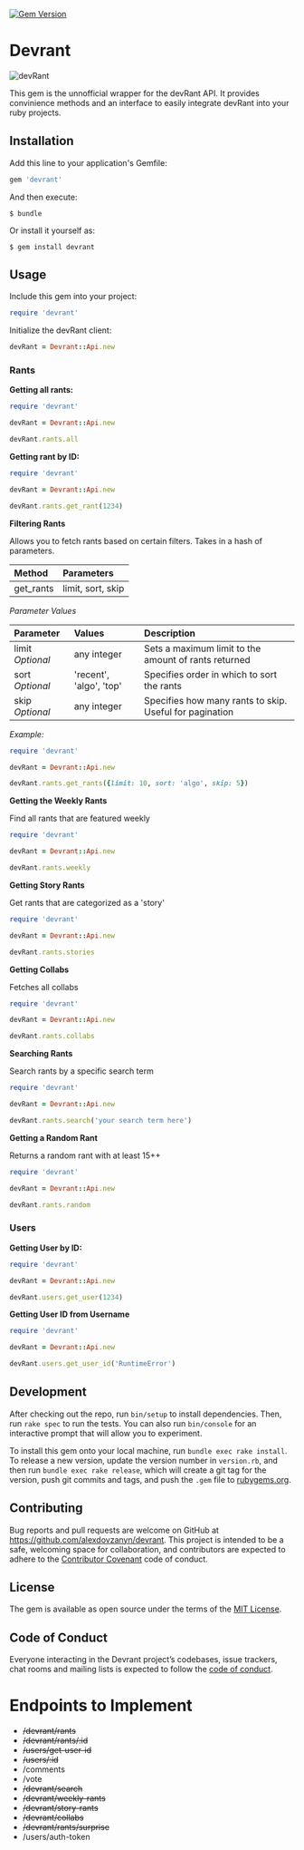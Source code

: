 [![Gem Version](https://badge.fury.io/rb/devrant.svg)](https://badge.fury.io/rb/devrant)

# Devrant

![devRant](https://devrant.com/static/devrant/img/landing/features-avatars.png)

This gem is the unnofficial wrapper for the devRant API. It provides convinience methods and an interface to easily integrate devRant into
your ruby projects.

## Installation

Add this line to your application's Gemfile:

```ruby
gem 'devrant'
```

And then execute:

    $ bundle

Or install it yourself as:

    $ gem install devrant

## Usage

Include this gem into your project:

```ruby
require 'devrant'
```

Initialize the devRant client:

```ruby 
devRant = Devrant::Api.new
```

### Rants

**Getting all rants:**

```ruby
require 'devrant'

devRant = Devrant::Api.new

devRant.rants.all
```

**Getting rant by ID:**

```ruby
require 'devrant'

devRant = Devrant::Api.new

devRant.rants.get_rant(1234)
```

**Filtering Rants**

Allows you to fetch rants based on certain filters. Takes in a hash of parameters.

| Method  | Parameters      |
|:--------|:----------------|
|get_rants|limit, sort, skip|

_Parameter Values_

| Parameter      | Values    | Description                                         |
|:---------------|:----------|:----------------------------------------------------|
|limit _Optional_|any integer| Sets a maximum limit to the amount of rants returned|
|sort _Optional_ |'recent', 'algo', 'top'| Specifies order in which to sort the rants|
|skip _Optional_ |any integer| Specifies how many rants to skip. Useful for pagination|

_Example:_

```ruby
require 'devrant'

devRant = Devrant::Api.new

devRant.rants.get_rants({limit: 10, sort: 'algo', skip: 5})
```

**Getting the Weekly Rants**

Find all rants that are featured weekly

```ruby
require 'devrant'

devRant = Devrant::Api.new

devRant.rants.weekly
```

**Getting Story Rants**

Get rants that are categorized as a 'story'

```ruby
require 'devrant'

devRant = Devrant::Api.new

devRant.rants.stories
```

**Getting Collabs**

Fetches all collabs

```ruby
require 'devrant'

devRant = Devrant::Api.new

devRant.rants.collabs
```

**Searching Rants**

Search rants by a specific search term

```ruby
require 'devrant'

devRant = Devrant::Api.new

devRant.rants.search('your search term here')
```

**Getting a Random Rant**

Returns a random rant with at least 15++

```ruby
require 'devrant'

devRant = Devrant::Api.new

devRant.rants.random
```

### Users

**Getting User by ID:**

```ruby
require 'devrant'

devRant = Devrant::Api.new

devRant.users.get_user(1234)
```

**Getting User ID from Username**

```ruby
require 'devrant'

devRant = Devrant::Api.new

devRant.users.get_user_id('RuntimeError')
```

## Development

After checking out the repo, run `bin/setup` to install dependencies. Then, run `rake spec` to run the tests. You can also run `bin/console` for an interactive prompt that will allow you to experiment.

To install this gem onto your local machine, run `bundle exec rake install`. To release a new version, update the version number in `version.rb`, and then run `bundle exec rake release`, which will create a git tag for the version, push git commits and tags, and push the `.gem` file to [rubygems.org](https://rubygems.org).

## Contributing

Bug reports and pull requests are welcome on GitHub at https://github.com/alexdovzanyn/devrant. This project is intended to be a safe, welcoming space for collaboration, and contributors are expected to adhere to the [Contributor Covenant](http://contributor-covenant.org) code of conduct.

## License

The gem is available as open source under the terms of the [MIT License](http://opensource.org/licenses/MIT).

## Code of Conduct

Everyone interacting in the Devrant project’s codebases, issue trackers, chat rooms and mailing lists is expected to follow the [code of conduct](https://github.com/alexdovzhanyn/devrant/blob/master/CODE_OF_CONDUCT.md).

# Endpoints to Implement

- ~~/devrant/rants~~
- ~~/devrant/rants/:id~~
- ~~/users/get-user-id~~
- ~~/users/:id~~
- /comments
- /vote
- ~~/devrant/search~~
- ~~/devrant/weekly-rants~~
- ~~/devrant/story-rants~~
- ~~/devrant/collabs~~
- ~~/devrant/rants/surprise~~
- /users/auth-token
